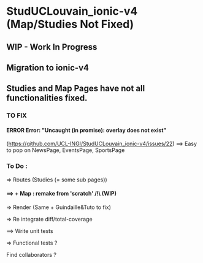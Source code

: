 # StudUCLouvain_ionic-v4 (Map/Studies Not Fixed)
## WIP - Work In Progress
## Migration to ionic-v4


## Studies and Map Pages have not all functionalities fixed.


### TO FIX
#### ERROR Error: "Uncaught (in promise): overlay does not exist"
(https://github.com/UCL-INGI/StudUCLouvain_ionic-v4/issues/22) ==> Easy to pop on NewsPage, EventsPage, SportsPage


### To Do :

=> Routes (Studies (= some sub pages))

#### ==> + Map : remake from 'scratch' /!\ (WIP)

=> Render (Same + Guindaille&Tuto to fix)

=> Re integrate diff/total-coverage

==> Write unit tests

=> Functional tests ?


Find collaborators ?
